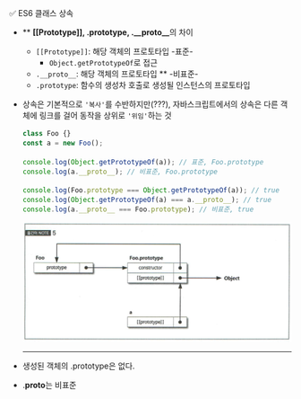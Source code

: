 ✅ ES6 클래스 상속

- \*\* <b>[[Prototype]], .prototype, .\_\_proto\_\_</b>의 차이

  - `[[Prototype]]`: 해당 객체의 프로토타입 -표준-
    - `Object.getPrototypeOf`로 접근
  - `.__proto__`: 해당 객체의 프로토타입 \*\* -비표준-
  - `.prototype`: 함수의 생성차 호출로 생성될 인스턴스의 프로토타입

- 상속은 기본적으로 `'복사'`를 수반하지만(???), 자바스크립트에서의 상속은 다른 객체에 링크를 걸어 동작을 상위로 `'위임'`하는 것

  ```javascript
  class Foo {}
  const a = new Foo();

  console.log(Object.getPrototypeOf(a)); // 표준, Foo.prototype
  console.log(a.__proto__); // 비표준, Foo.prototype

  console.log(Foo.prototype === Object.getPrototypeOf(a)); // true
  console.log(Object.getPrototypeOf(a) === a.__proto__); // true
  console.log(a.__proto__ === Foo.prototype); // 비표준, true
  ```

  ![extends](/resources/extends.png)

  <hr />

- 생성된 객체의 .prototype은 없다.
- .**proto**는 비표준
